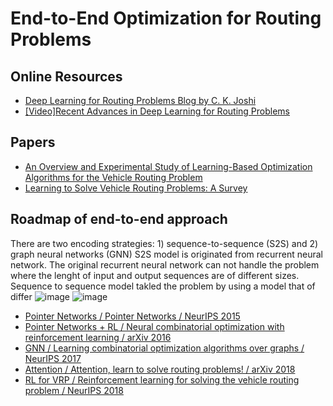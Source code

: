 # End-to-End Optimization for Routing Problems

## Online Resources

+ [Deep Learning for Routing Problems Blog by C. K. Joshi](https://www.chaitjo.com/post/deep-learning-for-routing-problems/)
+ [[Video]Recent Advances in Deep Learning for Routing Problems](https://www.youtube.com/watch?v=KkUL0UETN0w)


## Papers
+ [An Overview and Experimental Study of Learning-Based Optimization Algorithms for the Vehicle Routing Problem](https://ieeexplore.ieee.org/abstract/document/9812526)
+ [Learning to Solve Vehicle Routing Problems: A Survey](https://arxiv.org/abs/2205.02453)


## Roadmap of end-to-end approach
There are two encoding strategies: 1) sequence-to-sequence (S2S) and 2) graph neural networks (GNN)
S2S model is originated from recurrent neural network. The original recurrent neural network can not handle the problem where the lenght of input and output sequences are of different sizes. Sequence to sequence model takled the problem by using a model that of differ
![image](https://user-images.githubusercontent.com/40708416/187873625-e9e809e2-320f-4a7a-be41-1e33e19de7f2.png)
![image](https://user-images.githubusercontent.com/40708416/187873755-be215c5c-c4f2-4b8a-a2e3-408cab7d9295.png)


+ [Pointer Networks / Pointer Networks / NeurIPS 2015](https://proceedings.neurips.cc/paper/2015/hash/29921001f2f04bd3baee84a12e98098f-Abstract.html)
+ [Pointer Networks + RL / Neural combinatorial optimization with reinforcement learning / arXiv 2016](https://arxiv.org/abs/1611.09940)
+ [GNN / Learning combinatorial optimization algorithms over graphs / NeurIPS 2017](https://proceedings.neurips.cc/paper/2017/hash/d9896106ca98d3d05b8cbdf4fd8b13a1-Abstract.html)
+ [Attention / Attention, learn to solve routing problems! / arXiv 2018](https://arxiv.org/abs/1803.08475)
+ [RL for VRP / Reinforcement learning for solving the vehicle routing problem / NeurIPS 2018 ](https://proceedings.neurips.cc/paper/2018/hash/9fb4651c05b2ed70fba5afe0b039a550-Abstract.html)
